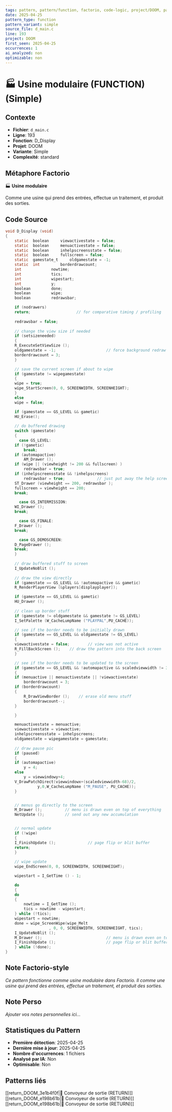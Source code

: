 ```yaml
---
tags: pattern, pattern/function, factorio, code-logic, project/DOOM, pattern/variant/simple
date: 2025-04-25
pattern_type: function
pattern_variant: simple
source_file: d_main.c
line: 193
project: DOOM
first_seen: 2025-04-25
occurrences: 1
ai_analyzed: non
optimizable: non
---
```


# 🏭 Usine modulaire (FUNCTION) (Simple)

## Contexte
- **Fichier**: `d_main.c`
- **Ligne**: 193
- **Fonction**: D_Display
- **Projet**: DOOM
- **Variante**: Simple
- **Complexité**: standard

## Métaphore Factorio
🏭 **Usine modulaire**

Comme une usine qui prend des entrées, effectue un traitement, et produit des sorties.

## Code Source
```c
void D_Display (void)
{
    static  boolean		viewactivestate = false;
    static  boolean		menuactivestate = false;
    static  boolean		inhelpscreensstate = false;
    static  boolean		fullscreen = false;
    static  gamestate_t		oldgamestate = -1;
    static  int			borderdrawcount;
    int				nowtime;
    int				tics;
    int				wipestart;
    int				y;
    boolean			done;
    boolean			wipe;
    boolean			redrawsbar;

    if (nodrawers)
	return;                    // for comparative timing / profiling
		
    redrawsbar = false;
    
    // change the view size if needed
    if (setsizeneeded)
    {
	R_ExecuteSetViewSize ();
	oldgamestate = -1;                      // force background redraw
	borderdrawcount = 3;
    }

    // save the current screen if about to wipe
    if (gamestate != wipegamestate)
    {
	wipe = true;
	wipe_StartScreen(0, 0, SCREENWIDTH, SCREENHEIGHT);
    }
    else
	wipe = false;

    if (gamestate == GS_LEVEL && gametic)
	HU_Erase();
    
    // do buffered drawing
    switch (gamestate)
    {
      case GS_LEVEL:
	if (!gametic)
	    break;
	if (automapactive)
	    AM_Drawer ();
	if (wipe || (viewheight != 200 && fullscreen) )
	    redrawsbar = true;
	if (inhelpscreensstate && !inhelpscreens)
	    redrawsbar = true;              // just put away the help screen
	ST_Drawer (viewheight == 200, redrawsbar );
	fullscreen = viewheight == 200;
	break;

      case GS_INTERMISSION:
	WI_Drawer ();
	break;

      case GS_FINALE:
	F_Drawer ();
	break;

      case GS_DEMOSCREEN:
	D_PageDrawer ();
	break;
    }
    
    // draw buffered stuff to screen
    I_UpdateNoBlit ();
    
    // draw the view directly
    if (gamestate == GS_LEVEL && !automapactive && gametic)
	R_RenderPlayerView (&players[displayplayer]);

    if (gamestate == GS_LEVEL && gametic)
	HU_Drawer ();
    
    // clean up border stuff
    if (gamestate != oldgamestate && gamestate != GS_LEVEL)
	I_SetPalette (W_CacheLumpName ("PLAYPAL",PU_CACHE));

    // see if the border needs to be initially drawn
    if (gamestate == GS_LEVEL && oldgamestate != GS_LEVEL)
    {
	viewactivestate = false;        // view was not active
	R_FillBackScreen ();    // draw the pattern into the back screen
    }

    // see if the border needs to be updated to the screen
    if (gamestate == GS_LEVEL && !automapactive && scaledviewwidth != 320)
    {
	if (menuactive || menuactivestate || !viewactivestate)
	    borderdrawcount = 3;
	if (borderdrawcount)
	{
	    R_DrawViewBorder ();    // erase old menu stuff
	    borderdrawcount--;
	}

    }

    menuactivestate = menuactive;
    viewactivestate = viewactive;
    inhelpscreensstate = inhelpscreens;
    oldgamestate = wipegamestate = gamestate;
    
    // draw pause pic
    if (paused)
    {
	if (automapactive)
	    y = 4;
	else
	    y = viewwindowy+4;
	V_DrawPatchDirect(viewwindowx+(scaledviewwidth-68)/2,
			  y,0,W_CacheLumpName ("M_PAUSE", PU_CACHE));
    }


    // menus go directly to the screen
    M_Drawer ();          // menu is drawn even on top of everything
    NetUpdate ();         // send out any new accumulation


    // normal update
    if (!wipe)
    {
	I_FinishUpdate ();              // page flip or blit buffer
	return;
    }
    
    // wipe update
    wipe_EndScreen(0, 0, SCREENWIDTH, SCREENHEIGHT);

    wipestart = I_GetTime () - 1;

    do
    {
	do
	{
	    nowtime = I_GetTime ();
	    tics = nowtime - wipestart;
	} while (!tics);
	wipestart = nowtime;
	done = wipe_ScreenWipe(wipe_Melt
			       , 0, 0, SCREENWIDTH, SCREENHEIGHT, tics);
	I_UpdateNoBlit ();
	M_Drawer ();                            // menu is drawn even on top of wipes
	I_FinishUpdate ();                      // page flip or blit buffer
    } while (!done);
}
```

## Note Factorio-style
*Ce pattern fonctionne comme usine modulaire dans Factorio. Il comme une usine qui prend des entrées, effectue un traitement, et produit des sorties.*

## Note Perso
*Ajouter vos notes personnelles ici...*

## Statistiques du Pattern
- **Première détection**: 2025-04-25
- **Dernière mise à jour**: 2025-04-25
- **Nombre d'occurrences**: 1 fichiers
- **Analysé par IA**: Non
- **Optimisable**: Non

## Patterns liés
[[return_DOOM_3e1b4f0f|🚚 Convoyeur de sortie (RETURN)]]
[[return_DOOM_e198b61b|🚚 Convoyeur de sortie (RETURN)]]
[[return_DOOM_e198b61b|🚚 Convoyeur de sortie (RETURN)]]
